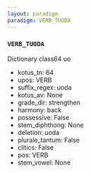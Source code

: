 ```yaml
---
layout: paradigm
paradigm: VERB_TUODA
---
```

### ` VERB_TUODA `

Dictionary class64 uo
* kotus_tn: 64
* upos: VERB
* suffix_regex: uoda
* kotus_av: None
* grade_dir: strengthen
* harmony: back
* possessive: False
* stem_diphthong: None
* deletion: uoda
* plurale_tantum: False
* clitics: False
* pos: VERB
* stem_vowel: None
